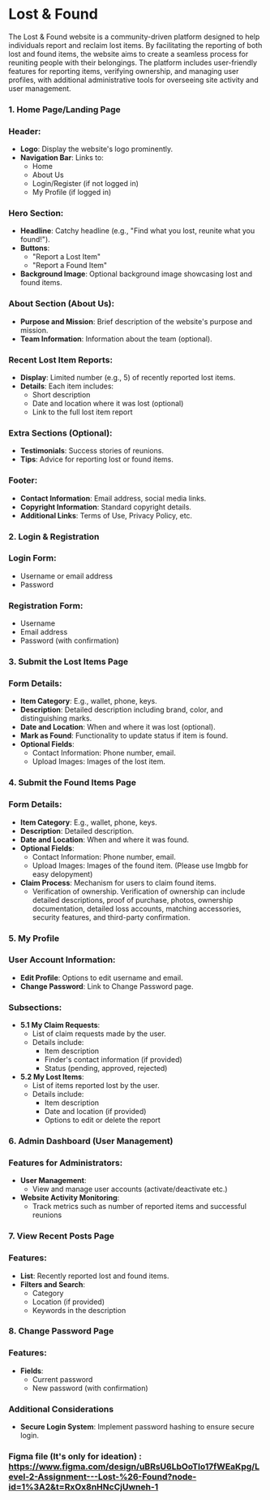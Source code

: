 # Lost & Found

The Lost & Found website is a community-driven platform designed to help individuals report and reclaim lost items. By facilitating the reporting of both lost and found items, the website aims to create a seamless process for reuniting people with their belongings. The platform includes user-friendly features for reporting items, verifying ownership, and managing user profiles, with additional administrative tools for overseeing site activity and user management.

### 1. Home Page/Landing Page

### Header:

- **Logo**: Display the website's logo prominently.
- **Navigation Bar**: Links to:
    - Home
    - About Us
    - Login/Register (if not logged in)
    - My Profile (if logged in)

### Hero Section:

- **Headline**: Catchy headline (e.g., "Find what you lost, reunite what you found!").
- **Buttons**:
    - "Report a Lost Item"
    - "Report a Found Item"
- **Background Image**: Optional background image showcasing lost and found items.

### About Section (About Us):

- **Purpose and Mission**: Brief description of the website's purpose and mission.
- **Team Information**: Information about the team (optional).

### Recent Lost Item Reports:

- **Display**: Limited number (e.g., 5) of recently reported lost items.
- **Details**: Each item includes:
    - Short description
    - Date and location where it was lost (optional)
    - Link to the full lost item report

### Extra Sections (Optional):

- **Testimonials**: Success stories of reunions.
- **Tips**: Advice for reporting lost or found items.

### Footer:

- **Contact Information**: Email address, social media links.
- **Copyright Information**: Standard copyright details.
- **Additional Links**: Terms of Use, Privacy Policy, etc.

### 2. Login & Registration

### Login Form:

- Username or email address
- Password

### Registration Form:

- Username
- Email address
- Password (with confirmation)

### 3. Submit the Lost Items Page

### Form Details:

- **Item Category**: E.g., wallet, phone, keys.
- **Description**: Detailed description including brand, color, and distinguishing marks.
- **Date and Location**: When and where it was lost (optional).
- **Mark as Found**: Functionality to update status if item is found.
- **Optional Fields**:
    - Contact Information: Phone number, email.
    - Upload Images: Images of the lost item.

### 4. Submit the Found Items Page

### Form Details:

- **Item Category**: E.g., wallet, phone, keys.
- **Description**: Detailed description.
- **Date and Location**: When and where it was found.
- **Optional Fields**:
    - Contact Information: Phone number, email.
    - Upload Images: Images of the found item. (Please use Imgbb for easy delopyment)
- **Claim Process**: Mechanism for users to claim found items.
    - Verification of ownership. Verification of ownership can include detailed descriptions, proof of purchase, photos, ownership documentation, detailed loss accounts, matching accessories, security features, and third-party confirmation.

### 5. My Profile

### User Account Information:

- **Edit Profile**: Options to edit username and email.
- **Change Password**: Link to Change Password page.

### Subsections:

- **5.1 My Claim Requests**:
    - List of claim requests made by the user.
    - Details include:
        - Item description
        - Finder's contact information (if provided)
        - Status (pending, approved, rejected)
- **5.2 My Lost Items**:
    - List of items reported lost by the user.
    - Details include:
        - Item description
        - Date and location (if provided)
        - Options to edit or delete the report

### 6. Admin Dashboard (User Management)

### Features for Administrators:

- **User Management**:
    - View and manage user accounts (activate/deactivate etc.)
- **Website Activity Monitoring**:
    - Track metrics such as number of reported items and successful reunions

### 7. View Recent Posts Page

### Features:

- **List**: Recently reported lost and found items.
- **Filters and Search**:
    - Category
    - Location (if provided)
    - Keywords in the description

### 8. Change Password Page

### Features:

- **Fields**:
    - Current password
    - New password (with confirmation)

### Additional Considerations

- **Secure Login System**: Implement password hashing to ensure secure login.



### Figma file (It's only for ideation) : https://www.figma.com/design/uBRsU6LbOoTlo17fWEaKpg/Level-2-Assignment---Lost-%26-Found?node-id=1%3A2&t=RxOx8nHNcCjUwneh-1